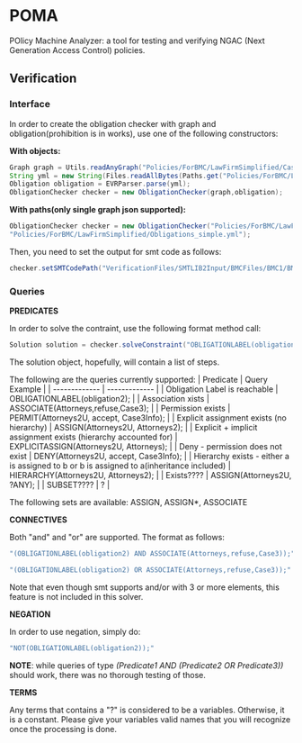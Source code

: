 # POMA
POlicy Machine Analyzer: a tool for testing and verifying NGAC (Next Generation Access Control) policies.  

## Verification

### Interface

In order to create the obligation checker with graph and obligation(prohibition is in works), use one of the following constructors:

**With objects:**

```java
Graph graph = Utils.readAnyGraph("Policies/ForBMC/LawFirmSimplified/CasePolicyUsers.json");
String yml = new String(Files.readAllBytes(Paths.get("Policies/ForBMC/LawFirmSimplified/Obligations_simple.yml")));
Obligation obligation = EVRParser.parse(yml);
ObligationChecker checker = new ObligationChecker(graph,obligation);
```


**With paths(only single graph json supported):**

```java
ObligationChecker checker = new ObligationChecker("Policies/ForBMC/LawFirmSimplified/CasePolicyUsers.json",
"Policies/ForBMC/LawFirmSimplified/Obligations_simple.yml");
```

Then, you need to set the output for smt code as follows: 

```java
checker.setSMTCodePath("VerificationFiles/SMTLIB2Input/BMCFiles/BMC1/BMC");
```

### Queries

**PREDICATES**

In order to solve the contraint, use the following format method call: 

```java
Solution solution = checker.solveConstraint("OBLIGATIONLABEL(obligation2);");
```

The solution object, hopefully, will contain a list of steps. 

The following are the queries currently supported: 
| Predicate  | Query Example |
| ------------- | ------------- |
| Obligation Label is reachable  | OBLIGATIONLABEL(obligation2); |
| Association xists  | ASSOCIATE(Attorneys,refuse,Case3);  |
| Permission exists  | PERMIT(Attorneys2U, accept, Case3Info); |
| Explicit assignment exists (no hierarchy)  | ASSIGN(Attorneys2U, Attorneys2); |
| Explicit + implicit assignment exists (hierarchy accounted for) | EXPLICITASSIGN(Attorneys2U, Attorneys); |
| Deny - permission does not exist | DENY(Attorneys2U, accept, Case3Info); |
| Hierarchy exists - either a is assigned to b or b is assigned to a(inheritance included) | HIERARCHY(Attorneys2U, Attorneys2); |
| Exists???? | ASSIGN(Attorneys2U, ?ANY); |
| SUBSET???? | ? |

The following sets are available: ASSIGN, ASSIGN*, ASSOCIATE

**CONNECTIVES**

Both "and" and "or" are supported. The format as follows: 

```java
"(OBLIGATIONLABEL(obligation2) AND ASSOCIATE(Attorneys,refuse,Case3));" 
```
```java
"(OBLIGATIONLABEL(obligation2) OR ASSOCIATE(Attorneys,refuse,Case3));"
```

Note that even though smt supports and/or with 3 or more elements, this feature is not included in this solver.

**NEGATION**

In order to use negation, simply do: 

```java
"NOT(OBLIGATIONLABEL(obligation2));"
```

**NOTE**: while queries of type _(Predicate1 AND (Predicate2 OR Predicate3))_ should work, there was no thorough testing of those. 


**TERMS**

Any terms that contains a "?" is considered to be a variables. Otherwise, it is a constant. Please give your variables valid names that you will recognize once the processing is done. 
